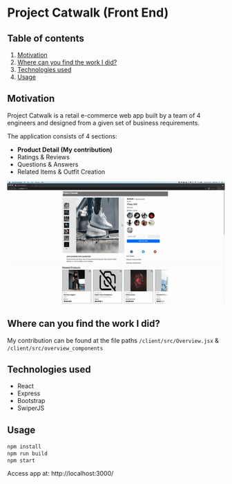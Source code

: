 # Project Catwalk (Front End)

## Table of contents
1. [Motivation](#motivation)
2. [Where can you find the work I did?](#where)
3. [Technologies used](#tech)
4. [Usage](#usage)


## Motivation <a name="motivation"/>
Project Catwalk is a retail e-commerce web app built by a team of 4 engineers and designed from a given set of business requirements.

The application consists of 4 sections:
- **Product Detail (My contribution)**
- Ratings & Reviews
- Questions & Answers
- Related Items & Outfit Creation

![](demo.gif)

## Where can you find the work I did? <a name="where"/>
My contribution can be found at the file paths `/client/src/Overview.jsx` & `/client/src/overview_components`

## Technologies used <a name="tech"/>
- React
- Express
- Bootstrap
- SwiperJS

## Usage <a name="usage"/>
```
npm install
npm run build
npm start
```
Access app at: http://localhost:3000/
